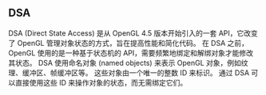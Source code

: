 ## DSA

DSA (Direct State Access) 是从 OpenGL 4.5 版本开始引入的一套 API，它改变了 OpenGL 管理对象状态的方式，旨在提高性能和简化代码。 在 DSA 之前，OpenGL 使用的是一种基于状态机的 API，需要频繁地绑定和解绑对象才能修改其状态。 DSA 使用命名对象 (named objects) 来表示 OpenGL 对象，例如纹理、缓冲区、帧缓冲区等。 这些对象由一个唯一的整数 ID 来标识。 通过 DSA 可以直接使用这些 ID 来操作对象的状态，而无需绑定它们。
